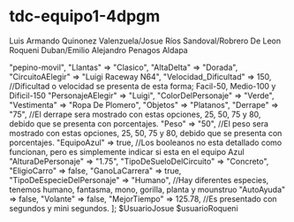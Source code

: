 
# tdc-equipo1-4dpgm
Luis Armando Quinonez Valenzuela/Josue Ríos Sandoval/Robrero De Leon Roqueni Duban/Emilio Alejandro Penagos Aldapa
<?php
//Crear objeto JSON
//Crear un array
$UsuarioLuis = [
"Carro" => "pepino-movil",
"Llantas" => "Clasico",
"AltaDelta" => "Dorada",
"CircuitoAElegir" => "Luigi Raceway N64",
"Velocidad_Dificultad" => 150,
//Dificultad o velocidad se presenta de esta forma; Facil-50, Medio-100 y Dificil-150
"PersonajeAElegir" => "Luigi",
"ColorDelPersonaje" => "Verde",
"Vestimenta" => "Ropa De Plomero",
"Objetos" => "Platanos",
"Derrape" => "75",
//El derrape sera mostrado con estas opciones, 25, 50, 75 y 80, debido que se presenta con porcentajes.
"Peso" => "50",
//El peso sera mostrado con estas opciones, 25, 50, 75 y 80, debido que se presenta con porcentajes.
"EquipoAzul" => true,
//Los booleanos no esta detallado como funcionan, pero es simplemente indicar si esta en el equipo Azul
"AlturaDePersonaje" => "1.75",
"TipoDeSueloDelCircuito" => "Concreto",
"EligioCarro" => false,
"GanoLaCarrera" => true,
"TipoDeEspecieDelPersonaje" => "Humano",
//Hay diferentes especies, tenemos humano, fantasma, mono, gorilla, planta y mounstruo
"AutoAyuda" => false,
"Volante" => false,
"MejorTiempo" => 125.78,
//Es presentado con segundos y mini segundos.
];
$UsuarioJosue

$usuarioRoqueni




